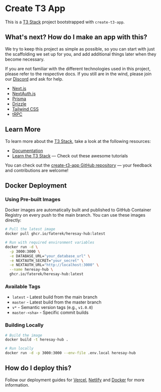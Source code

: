 # Create T3 App

This is a [T3 Stack](https://create.t3.gg/) project bootstrapped with `create-t3-app`.

## What's next? How do I make an app with this?

We try to keep this project as simple as possible, so you can start with just the scaffolding we set up for you, and add additional things later when they become necessary.

If you are not familiar with the different technologies used in this project, please refer to the respective docs. If you still are in the wind, please join our [Discord](https://t3.gg/discord) and ask for help.

- [Next.js](https://nextjs.org)
- [NextAuth.js](https://next-auth.js.org)
- [Prisma](https://prisma.io)
- [Drizzle](https://orm.drizzle.team)
- [Tailwind CSS](https://tailwindcss.com)
- [tRPC](https://trpc.io)

## Learn More

To learn more about the [T3 Stack](https://create.t3.gg/), take a look at the following resources:

- [Documentation](https://create.t3.gg/)
- [Learn the T3 Stack](https://create.t3.gg/en/faq#what-learning-resources-are-currently-available) — Check out these awesome tutorials

You can check out the [create-t3-app GitHub repository](https://github.com/t3-oss/create-t3-app) — your feedback and contributions are welcome!

## Docker Deployment

### Using Pre-built Images

Docker images are automatically built and published to GitHub Container Registry on every push to the main branch. You can use these images directly:

```bash
# Pull the latest image
docker pull ghcr.io/faterek/heresay-hub:latest

# Run with required environment variables
docker run -d \
  -p 3000:3000 \
  -e DATABASE_URL="your_database_url" \
  -e NEXTAUTH_SECRET="your_secret" \
  -e NEXTAUTH_URL="http://localhost:3000" \
  --name heresay-hub \
  ghcr.io/faterek/heresay-hub:latest
```

### Available Tags

- `latest` - Latest build from the main branch
- `master` - Latest build from the master branch
- `v*` - Semantic version tags (e.g., `v1.0.0`)
- `master-<sha>` - Specific commit builds

### Building Locally

```bash
# Build the image
docker build -t heresay-hub .

# Run locally
docker run -d -p 3000:3000 --env-file .env.local heresay-hub
```

## How do I deploy this?

Follow our deployment guides for [Vercel](https://create.t3.gg/en/deployment/vercel), [Netlify](https://create.t3.gg/en/deployment/netlify) and [Docker](https://create.t3.gg/en/deployment/docker) for more information.
